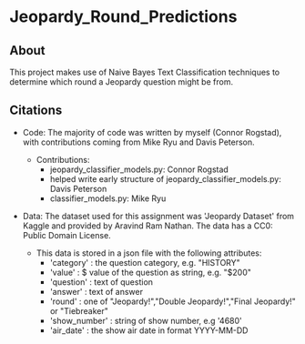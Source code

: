 # Jeopardy_Round_Predictions

## About
This project makes use of Naive Bayes Text Classification techniques to determine which round a Jeopardy question might be from.

## Citations
- Code:
  The majority of code was written by myself (Connor Rogstad), with contributions coming from Mike Ryu and Davis Peterson.
  - Contributions:
      - jeopardy_classifier_models.py: Connor Rogstad
      - helped write early structure of jeopardy_classifier_models.py: Davis Peterson
      - classifier_models.py: Mike Ryu
      
- Data:
  The dataset used for this assignment was 'Jeopardy Dataset' from Kaggle and provided by Aravind Ram Nathan. The data has a CC0: Public Domain License.
  - This data is stored in a json file with the following attributes:
      - 'category' : the question category, e.g. "HISTORY"
      - 'value' : $ value of the question as string, e.g. "$200"
      - 'question' : text of question
      - 'answer' : text of answer
      - 'round' : one of "Jeopardy!","Double Jeopardy!","Final Jeopardy!" or "Tiebreaker"
      - 'show_number' : string of show number, e.g '4680'
      - 'air_date' : the show air date in format YYYY-MM-DD
